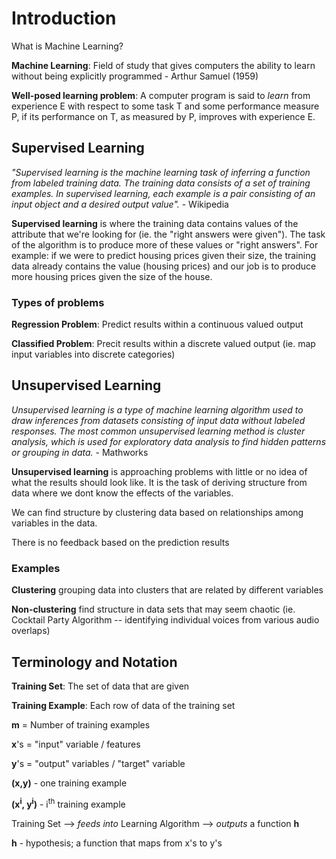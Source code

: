 # Introduction

What is Machine Learning?

**Machine Learning**: Field of study that gives computers the ability to learn without being explicitly programmed - Arthur Samuel (1959)

**Well-posed learning problem**: A computer program is said to *learn* from experience E with respect to some task T and some performance measure P, if its performance on T, as measured by P, improves with experience E.

## Supervised Learning

*"Supervised learning is the machine learning task of inferring a function from labeled training data. The training data consists of a set of training examples. In supervised learning, each example is a pair consisting of an input object and a desired output value".* - Wikipedia

**Supervised learning** is where the training data contains values of the attribute that we're looking for (ie. the "right answers were given"). The task of the algorithm is to produce more of these values or "right answers". For example: if we were to predict housing prices given their size, the training data already contains the value (housing prices) and our job is to produce more housing prices given the size of the house. 

### Types of problems

**Regression Problem**: Predict results within a continuous valued output

**Classified Problem**: Precit results within a discrete valued output
(ie. map input variables into discrete categories)

## Unsupervised Learning

*Unsupervised learning is a type of machine learning algorithm used to draw inferences from datasets consisting of input data without labeled responses. The most common unsupervised learning method is cluster analysis, which is used for exploratory data analysis to find hidden patterns or grouping in data.* - Mathworks

**Unsupervised learning** is approaching problems with little or no idea of what the results should look like. It is the task of deriving structure from data where we dont know the effects of the variables. 

We can find structure by clustering data based on relationships among variables in the data.

There is no feedback based on the prediction results

### Examples

**Clustering** grouping data into clusters that are related by different variables 

**Non-clustering** find structure in data sets that may seem chaotic
(ie. Cocktail Party Algorithm -- identifying individual voices from various audio overlaps)

## Terminology and Notation

**Training Set**: The set of data that are given

**Training Example**: Each row of data of the training set

**m** = Number of training examples

**x**'s = "input" variable / features

**y**'s = "output" variables / "target" variable

**(x,y)** - one training example

**(x<sup>i</sup>, y<sup>i</sup>)** - i<sup>th</sup> training example

Training Set --> *feeds into* Learning Algorithm --> *outputs* a function **h**

**h** - hypothesis; a function that maps from x's to y's
